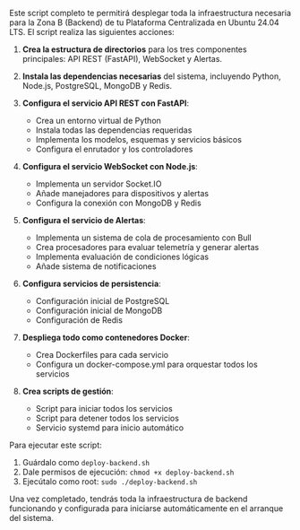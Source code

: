 Este script completo te permitirá desplegar toda la infraestructura necesaria para la Zona B (Backend) de tu Plataforma Centralizada en Ubuntu 24.04 LTS. El script realiza las siguientes acciones:

1. **Crea la estructura de directorios** para los tres componentes principales: API REST (FastAPI), WebSocket y Alertas.

2. **Instala las dependencias necesarias** del sistema, incluyendo Python, Node.js, PostgreSQL, MongoDB y Redis.

3. **Configura el servicio API REST con FastAPI**:
   - Crea un entorno virtual de Python
   - Instala todas las dependencias requeridas
   - Implementa los modelos, esquemas y servicios básicos
   - Configura el enrutador y los controladores

4. **Configura el servicio WebSocket con Node.js**:
   - Implementa un servidor Socket.IO
   - Añade manejadores para dispositivos y alertas
   - Configura la conexión con MongoDB y Redis

5. **Configura el servicio de Alertas**:
   - Implementa un sistema de cola de procesamiento con Bull
   - Crea procesadores para evaluar telemetría y generar alertas
   - Implementa evaluación de condiciones lógicas
   - Añade sistema de notificaciones

6. **Configura servicios de persistencia**:
   - Configuración inicial de PostgreSQL
   - Configuración inicial de MongoDB
   - Configuración de Redis

7. **Despliega todo como contenedores Docker**:
   - Crea Dockerfiles para cada servicio
   - Configura un docker-compose.yml para orquestar todos los servicios

8. **Crea scripts de gestión**:
   - Script para iniciar todos los servicios
   - Script para detener todos los servicios
   - Servicio systemd para inicio automático

Para ejecutar este script:

1. Guárdalo como `deploy-backend.sh`
2. Dale permisos de ejecución: `chmod +x deploy-backend.sh`
3. Ejecútalo como root: `sudo ./deploy-backend.sh`

Una vez completado, tendrás toda la infraestructura de backend funcionando y configurada para iniciarse automáticamente en el arranque del sistema.

